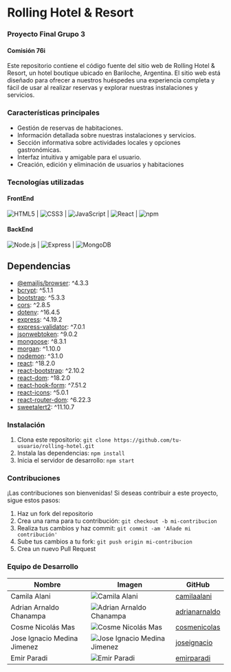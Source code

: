 # Rolling Hotel & Resort
### Proyecto Final Grupo 3
#### Comisión 76i

Este repositorio contiene el código fuente del sitio web de Rolling Hotel & Resort, un hotel boutique ubicado en Bariloche, Argentina. El sitio web está diseñado para ofrecer a nuestros huéspedes una experiencia completa y fácil de usar al realizar reservas y explorar nuestras instalaciones y servicios.

### Características principales
- Gestión de reservas de habitaciones.
- Información detallada sobre nuestras instalaciones y servicios.
- Sección informativa sobre actividades locales y opciones gastronómicas.
- Interfaz intuitiva y amigable para el usuario.
- Creación, edición y eliminación de usuarios y habitaciones

### Tecnologías utilizadas
#### FrontEnd

![HTML5](https://img.icons8.com/color/50/000000/html-5.png) | ![CSS3](https://img.icons8.com/color/50/000000/css3.png) | ![JavaScript](https://img.icons8.com/color/50/000000/javascript.png) | ![React](https://img.icons8.com/color/50/000000/react-native.png) | ![npm](https://img.icons8.com/color/50/000000/npm.png)

#### BackEnd

![Node.js](https://img.icons8.com/color/50/000000/nodejs.png) | ![Express](https://img.icons8.com/50/000000/express-js.png) | ![MongoDB](https://img.icons8.com/color/50/000000/mongodb.png)



## Dependencias



- [@emailjs/browser](https://www.npmjs.com/package/@emailjs/browser): ^4.3.3
- [bcrypt](https://www.npmjs.com/package/bcrypt): ^5.1.1
- [bootstrap](https://www.npmjs.com/package/bootstrap): ^5.3.3
- [cors](https://www.npmjs.com/package/cors): ^2.8.5
- [dotenv](https://www.npmjs.com/package/dotenv): ^16.4.5
- [express](https://www.npmjs.com/package/express): ^4.19.2
- [express-validator](https://www.npmjs.com/package/express-validator): ^7.0.1
- [jsonwebtoken](https://www.npmjs.com/package/jsonwebtoken): ^9.0.2
- [mongoose](https://www.npmjs.com/package/mongoose): ^8.3.1
- [morgan](https://www.npmjs.com/package/morgan): ^1.10.0
- [nodemon](https://www.npmjs.com/package/nodemon): ^3.1.0
- [react](https://www.npmjs.com/package/react): ^18.2.0
- [react-bootstrap](https://www.npmjs.com/package/react-bootstrap): ^2.10.2
- [react-dom](https://www.npmjs.com/package/react-dom): ^18.2.0
- [react-hook-form](https://www.npmjs.com/package/react-hook-form): ^7.51.2
- [react-icons](https://www.npmjs.com/package/react-icons): ^5.0.1
- [react-router-dom](https://www.npmjs.com/package/react-router-dom): ^6.22.3
- [sweetalert2](https://www.npmjs.com/package/sweetalert2): ^11.10.7

### Instalación
1. Clona este repositorio: `git clone https://github.com/tu-usuario/rolling-hotel.git`
2. Instala las dependencias: `npm install`
3. Inicia el servidor de desarrollo: `npm start`

### Contribuciones
¡Las contribuciones son bienvenidas! Si deseas contribuir a este proyecto, sigue estos pasos:
1. Haz un fork del repositorio
2. Crea una rama para tu contribución: `git checkout -b mi-contribucion`
3. Realiza tus cambios y haz commit: `git commit -am 'Añade mi contribución'`
4. Sube tus cambios a tu fork: `git push origin mi-contribucion`
5. Crea un nuevo Pull Request
 

### Equipo de Desarrollo
| Nombre                | Imagen                                       | GitHub                                       |
|-----------------------|----------------------------------------------|----------------------------------------------|
| Camila Alani          | ![Camila Alani](https://via.placeholder.com/150) | [camilaalani](https://github.com/camilaalani) |
| Adrian Arnaldo Chanampa | ![Adrian Arnaldo Chanampa](https://via.placeholder.com/150) | [adrianarnaldo](https://github.com/AdrianKarma) |
| Cosme Nicolás Mas     | ![Cosme Nicolás Mas](https://via.placeholder.com/150) | [cosmenicolas](https://github.com/CosmeNicolas) |
| Jose Ignacio Medina Jimenez | ![Jose Ignacio Medina Jimenez](https://via.placeholder.com/150) | [joseignacio](https://github.com/Nachocode87) |
| Emir Paradi         | ![Emir Paradi](https://via.placeholder.com/150) | [emirparadi](https://github.com/penguinEm) |
